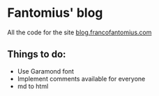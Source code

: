 # Fantomius' blog
All the code for the site [blog.francofantomius.com](blog.francofantomius.com)

## Things to do:
- Use Garamond font
- Implement comments available for everyone
- md to html
